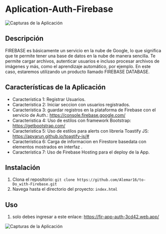 # Aplication-Auth-Firebase

![Capturas de la Aplicación]()

## Descripción
FIREBASE es básicamente un servicio en la nube de Google, lo que significa que te permite tener una base de datos en la nube de manera sencilla. Te permite cargar archivos, autenticar usuarios e incluso procesar archivos de imágenes y más, como el aprendizaje automático, por ejemplo. En este caso, estaremos utilizando un producto llamado FIREBASE DATABASE.


## Características de la Aplicación
- Característica 1: Registrar Usuarios.
- Característica 2: Iniciar seccion con usuarios registrados.
- Característica 3: guardar registros en la plataforma de Firebase con el servicio de Auth.: https://console.firebase.google.com/
- Caracteristica 4: Uso de estilos con framework Bootstrap: https://getbootstrap.com/
- Caracteristica 5: Uso de estilos para alerts con librería Toastify JS: https://apvarun.github.io/toastify-js/#
- Característica 6: Carga de informacion en Firestore basedata con elementos mostrados en interfaz .
- Característica 7: Uso de Firebase Hosting para el deploy de la App.



## Instalación
1. Clona el repositorio: `git clone https://github.com/Alemar16/to-Do_with-Firebase.git`
2. Navega hasta el directorio del proyecto: `index.html`


## Uso
1. solo debes ingresar a este enlace: https://fir-app-auth-3cd42.web.app/

![Capturas de la Aplicación]()
